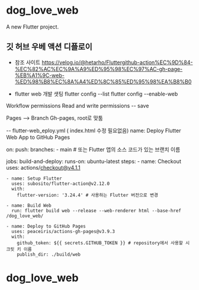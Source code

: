 # dog_love_web

A new Flutter project.

## 깃 허브 우베 액션 디플로이 
- 참조 사이트 
https://velog.io/@hetarho/Fluttergithub-action%EC%9D%84-%EC%82%AC%EC%9A%A9%ED%95%98%EC%97%AC-gh-page-%EB%A1%9C-web-%ED%98%B8%EC%8A%A4%ED%8C%85%ED%95%98%EA%B8%B0


- flutter web 개발 샛팅
flutter config --list
flutter config --enable-web       


Workflow permissions
Read and write permissions -- save 

Pages --> Branch 
Gh-pages, root로 맞툼

-- flutter-web_eploy.yml ( index.html 수정 필요없음)
name: Deploy Flutter Web App to GitHub Pages

on:
  push:
    branches:
      - main  # 또는 Flutter 앱의 소스 코드가 있는 브랜치 이름

jobs:
  build-and-deploy:
    runs-on: ubuntu-latest
    steps:
    - name: Checkout
      uses: actions/checkout@v4.1.1

    - name: Setup Flutter
      uses: subosito/flutter-action@v2.12.0
      with:
        flutter-version: '3.24.4' # 사용하는 Flutter 버전으로 변경

    - name: Build Web
      run: flutter build web --release --web-renderer html --base-href /dog_love_web/

    - name: Deploy to GitHub Pages
      uses: peaceiris/actions-gh-pages@v3.9.3
      with:
        github_token: ${{ secrets.GITHUB_TOKEN }} # repository에서 사용할 시크릿 키 이름
        publish_dir: ./build/web




# dog_love_web

